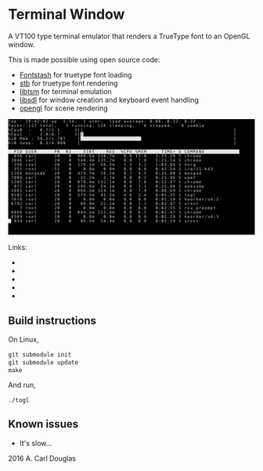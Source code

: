 # Terminal Window

A VT100 type terminal emulator that renders a TrueType font to an OpenGL window.

This is made possible using open source code:

* [Fontstash][] for truetype font loading
* [stb][] for truetype font rendering
* [libtsm][] for terminal emulation
* [libsdl][] for window creation and keyboard event handling
* [opengl][] for scene rendering

![Screenshot](/screen.png?raw=true)

Links:

* [Fontstash]: https://github.com/memononen/fontstash
* [stb]: https://github.com/nothings/stb
* [libtsm]: https://github.com/syuu1228/libtsm.git
* [libsdl]: https://www.libsdl.org
* [opengl]: https://www.opengl.org


## Build instructions

On Linux,

    git submodule init
    git submodule update
    make

And run,

    ./togl



## Known issues

* It's slow...



2016 A. Carl Douglas
